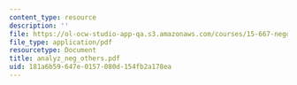 ```yaml
---
content_type: resource
description: ''
file: https://ol-ocw-studio-app-qa.s3.amazonaws.com/courses/15-667-negotiation-and-conflict-management-spring-2001/181a6b59647e0157080d154fb2a178ea_analyz_neg_others.pdf
file_type: application/pdf
resourcetype: Document
title: analyz_neg_others.pdf
uid: 181a6b59-647e-0157-080d-154fb2a178ea
---
```

